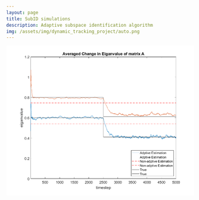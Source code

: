 ```yaml
---
layout: page
title: SubID simulations
description: Adaptive subspace identification algorithm
img: /assets/img/dynamic_tracking_project/auto.png
---
```


![My caption](assets/img/dynamic_tracking_project/step.png)
